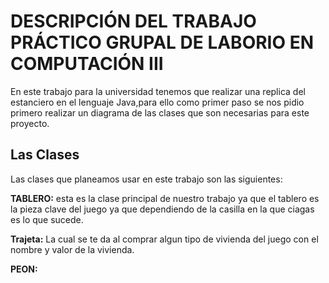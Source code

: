 # DESCRIPCIÓN DEL TRABAJO PRÁCTICO GRUPAL DE LABORIO EN COMPUTACIÓN III

En este trabajo para la universidad tenemos que realizar una replica del estanciero en el lenguaje Java,para ello como primer paso se nos pidio primero realizar un diagrama de las clases que son necesarias para este proyecto. 

## Las Clases 

Las clases que planeamos usar en este trabajo son las siguientes:

**TABLERO:** esta es la clase principal de nuestro trabajo ya que el tablero es la pieza clave del juego ya que dependiendo de la casilla en la que ciagas es lo que sucede.

**Trajeta:** La cual se te da al comprar algun tipo de vivienda del juego con el nombre y valor de la vivienda.

**PEON:** 
